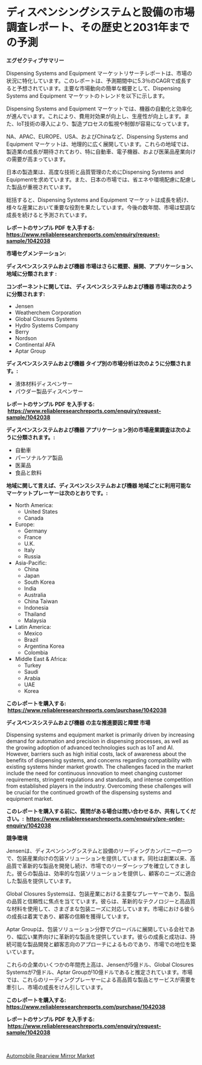 <p><h1>ディスペンシングシステムと設備の市場調査レポート、その歴史と2031年までの予測</h1></p><p><strong>エグゼクティブサマリー</strong></p>
<p><p>Dispensing Systems and Equipment マーケットリサーチレポートは、市場の状況に特化しています。このレポートは、予測期間中に5.3％のCAGRで成長すると予想されています。主要な市場動向の簡単な概要として、Dispensing Systems and Equipment マーケットのトレンドを以下に示します。</p><p>Dispensing Systems and Equipment マーケットでは、機器の自動化と効率化が進んでいます。これにより、費用対効果が向上し、生産性が向上します。また、IoT技術の導入により、製造プロセスの監視や制御が容易になっています。</p><p>NA、APAC、EUROPE、USA、およびChinaなど、Dispensing Systems and Equipment マーケットは、地理的に広く展開しています。これらの地域では、製造業の成長が期待されており、特に自動車、電子機器、および医薬品産業向けの需要が高まっています。</p><p>日本の製造業は、高度な技術と品質管理のためにDispensing Systems and Equipmentを求めています。また、日本の市場では、省エネや環境配慮に配慮した製品が重視されています。</p><p>総括すると、Dispensing Systems and Equipment マーケットは成長を続け、様々な産業において重要な役割を果たしています。今後の数年間、市場は堅調な成長を続けると予測されています。</p></p>
<p><strong>レポートのサンプル PDF を入手する: <a href="https://www.reliableresearchreports.com/enquiry/request-sample/1042038">https://www.reliableresearchreports.com/enquiry/request-sample/1042038</a></strong></p>
<p><strong>市場セグメンテーション:</strong></p>
<p><strong> ディスペンスシステムおよび機器 市場はさらに概要、展開、アプリケーション、地域に分類されます :</strong></p>
<p><strong>コンポーネントに関しては、 ディスペンスシステムおよび機器 市場は次のように分類されます: &nbsp;</strong></p>
<p><ul><li>Jensen</li><li>Weatherchem Corporation</li><li>Global Closures Systems</li><li>Hydro Systems Company</li><li>Berry</li><li>Nordson</li><li>Continental AFA</li><li>Aptar Group</li></ul></p>
<p><strong> ディスペンスシステムおよび機器 タイプ別の市場分析は次のように分類されます。:</strong></p>
<p><ul><li>液体材料ディスペンサー</li><li>パウダー製品ディスペンサー</li></ul></p>
<p><strong>レポートのサンプル PDF を入手する: &nbsp;<a href="https://www.reliableresearchreports.com/enquiry/request-sample/1042038">https://www.reliableresearchreports.com/enquiry/request-sample/1042038</a></strong></p>
<p><strong> ディスペンスシステムおよび機器 アプリケーション別の市場産業調査は次のように分類されます。:</strong></p>
<p><ul><li>自動車</li><li>パーソナルケア製品</li><li>医薬品</li><li>食品と飲料</li></ul></p>
<p><strong>地域に関して言えば、ディスペンスシステムおよび機器 地域ごとに利用可能なマーケットプレーヤーは次のとおりです。:</strong></p>
<p><ul>
    <li>
        North America:
        <ul>
            <li>United States</li>
            <li>Canada</li>
        </ul>
    </li>
    <li>
        Europe:
        <ul>
            <li>Germany</li>
            <li>France</li>
            <li>U.K.</li>
            <li>Italy</li>
            <li>Russia</li>
        </ul>
    </li>
    <li>
        Asia-Pacific:
        <ul>
            <li>China</li>
            <li>Japan</li>
            <li>South Korea</li>
            <li>India</li>
            <li>Australia</li>
            <li>China Taiwan</li>
            <li>Indonesia</li>
            <li>Thailand</li>
            <li>Malaysia</li>
        </ul>
    </li>
    <li>
        Latin America:
        <ul>
            <li>Mexico</li>
            <li>Brazil</li>
            <li>Argentina Korea</li>
            <li>Colombia</li>
        </ul>
    </li>
    <li>
        Middle East & Africa:
        <ul>
            <li>Turkey</li>
            <li>Saudi</li>
            <li>Arabia</li>
            <li>UAE</li>
            <li>Korea</li>
        </ul>
    </li>
    </ul></p>
<p><strong>このレポートを購入する: &nbsp;<a href="https://www.reliableresearchreports.com/purchase/1042038">https://www.reliableresearchreports.com/purchase/1042038</a></strong></p>
<p><strong>ディスペンスシステムおよび機器 の主な推進要因と障壁 市場</strong></p>
<p><p>Dispensing systems and equipment market is primarily driven by increasing demand for automation and precision in dispensing processes, as well as the growing adoption of advanced technologies such as IoT and AI. However, barriers such as high initial costs, lack of awareness about the benefits of dispensing systems, and concerns regarding compatibility with existing systems hinder market growth. The challenges faced in the market include the need for continuous innovation to meet changing customer requirements, stringent regulations and standards, and intense competition from established players in the industry. Overcoming these challenges will be crucial for the continued growth of the dispensing systems and equipment market.</p></p>
<p><strong>このレポートを購入する前に、質問がある場合は問い合わせるか、共有してください。:&nbsp; <a href="https://www.reliableresearchreports.com/enquiry/pre-order-enquiry/1042038">https://www.reliableresearchreports.com/enquiry/pre-order-enquiry/1042038</a></strong></p>
<p><strong>競争環境</strong></p>
<p><p>Jensenは、ディスペンシングシステムと設備のリーディングカンパニーの一つで、包装産業向けの包装ソリューションを提供しています。同社は創業以来、高品質で革新的な製品を開発し続け、市場でのリーダーシップを確立してきました。彼らの製品は、効率的な包装ソリューションを提供し、顧客のニーズに適合した製品を提供しています。</p><p>Global Closures Systemsは、包装産業における主要なプレーヤーであり、製品の品質と信頼性に焦点を当てています。彼らは、革新的なテクノロジーと高品質な材料を使用して、さまざまな包装ニーズに対応しています。市場における彼らの成長は着実であり、顧客の信頼を獲得しています。</p><p>Aptar Groupは、包装ソリューション分野でグローバルに展開している会社であり、幅広い業界向けに革新的な製品を提供しています。彼らの成長と成功は、持続可能な製品開発と顧客志向のアプローチによるものであり、市場での地位を築いています。</p><p>これらの企業のいくつかの年間売上高は、Jensenが5億ドル、Global Closures Systemsが7億ドル、Aptar Groupが10億ドルであると推定されています。市場では、これらのリーディングプレーヤーによる高品質な製品とサービスが需要を牽引し、市場の成長をけん引しています。</p></p>
<p><strong>このレポートを購入する: &nbsp; <a href="https://www.reliableresearchreports.com/purchase/1042038">https://www.reliableresearchreports.com/purchase/1042038</a></strong></p>
<p><strong>レポートのサンプル PDF を入手する: &nbsp;<a href="https://www.reliableresearchreports.com/enquiry/request-sample/1042038">https://www.reliableresearchreports.com/enquiry/request-sample/1042038</a></strong><strong></strong></p>
<p>&nbsp;</p>
<p><p><a href="https://picayune-night-cbd.notion.site/Automobile-Rearview-Mirror-Market-Research-Report-Provides-Critical-Insights-that-can-help-Shape-Bus-66bdb9730cb54e2cb03627cf28b98b5c">Automobile Rearview Mirror Market</a></p></p>